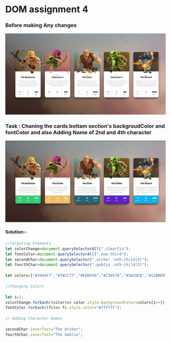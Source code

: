 # DOM assignment 4

### Before making Any changes

![image](./assets/mainPage.png)

### Task : Chaning the cards bottam section's backgroudColor and fontColor and also Adding Name of 2nd and 4th character 

![image](./assets/finalOutput.png)

#### Solution:- 

```javascript
//Targeting Elements
let colorChange=document.querySelectorAll(".clearfix");
let fontColor=document.querySelectorAll(".one-third");
let secondChar=document.querySelector(".archer :nth-child(3)");
let fourthChar=document.querySelector(".goblin :nth-child(3)");

let colors=["#3944F7","#38CC77","#EDBF69","#236578","#5A20CB","#12B0E8"];

//Changing Colors

let i=1;
colorChange.forEach((color)=> color.style.backgroundColor=colors[i++]);
fontColor.forEach((fc)=> fc.style.color="#ffffff");

// Adding Character Names

secondChar.innerText="The Archer";
fourthChar.innerText="The Goblin";

```